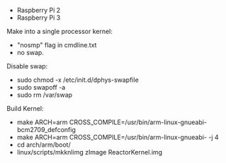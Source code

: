 


- Raspberry Pi 2
- Raspberry Pi 3


Make into a single processor kernel:
- "nosmp" flag in cmdline.txt
- no swap.


Disable swap:
- sudo chmod -x /etc/init.d/dphys-swapfile
- sudo swapoff -a
- sudo rm /var/swap


Build Kernel:
- make ARCH=arm CROSS_COMPILE=/usr/bin/arm-linux-gnueabi- bcm2709_defconfig
- make ARCH=arm CROSS_COMPILE=/usr/bin/arm-linux-gnueabi- -j 4
- cd arch/arm/boot/
- linux/scripts/mkknlimg zImage ReactorKernel.img


